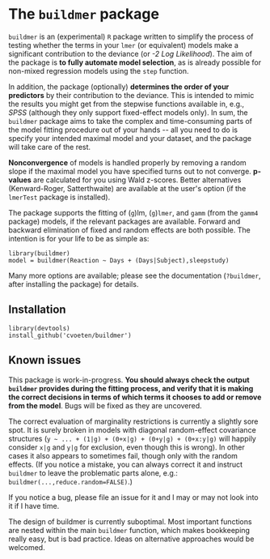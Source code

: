 # The `buildmer` package

`buildmer` is an (experimental) `R` package written to simplify the process of testing whether the terms in your `lmer` (or equivalent) models make a significant contribution to the deviance (or *-2 Log Likelihood*). The aim of the package is **to fully automate model selection**, as is already possible for non-mixed regression models using the `step` function.

In addition, the package (optionally) **determines the order of your predictors** by their contribution to the deviance. This is intended to mimic the results you might get from the stepwise functions available in, e.g., *SPSS* (although they only support fixed-effect models only). In sum, the `buildmer` package aims to take the complex and time-consuming parts of the model fitting procedure out of your hands -- all you need to do is specify your intended maximal model and your dataset, and the package will take care of the rest.

**Nonconvergence** of models is handled properly by removing a random slope if the maximal model you have specified turns out to not converge. **p-values** are calculated for you using Wald z-scores. Better alternatives (Kenward-Roger, Satterthwaite) are available at the user's option (if the `lmerTest` package is installed).

The package supports the fitting of (`g`)lm, (`g`)`lmer`, and `gamm` (from the `gamm4` package) models, if the relevant packages are available. Forward and backward elimination of fixed and random effects are both possible. The intention is for your life to be as simple as:

```
library(buildmer)
model = buildmer(Reaction ~ Days + (Days|Subject),sleepstudy)
```

Many more options are available; please see the documentation (`?buildmer`, after installing the package) for details.

## Installation

```
library(devtools)
install_github('cvoeten/buildmer')
```

## Known issues

This package is work-in-progress. **You should always check the output `buildmer` provides during the fitting process, and verify that it is making the correct decisions in terms of which terms it chooses to add or remove from the model**. Bugs will be fixed as they are uncovered.

The correct evaluation of marginality restrictions is currently a slightly sore spot. It is surely broken in models with diagonal random-effect covariance structures (`y ~ ... + (1|g) + (0+x|g) + (0+y|g) + (0+x:y|g)` will happily consider `x|g` and `y|g` for exclusion, even though this is wrong). In other cases it also appears to sometimes fail, though only with the random effects. (If you notice a mistake, you can always correct it and instruct `buildmer` to leave the problematic parts alone, e.g.: `buildmer(...,reduce.random=FALSE)`.)

If you notice a bug, please file an issue for it and I may or may not look into it if I have time.

The design of buildmer is currently suboptimal. Most important functions are nested within the main `buildmer` function, which makes bookkeeping really easy, but is bad practice. Ideas on alternative approaches would be welcomed.
